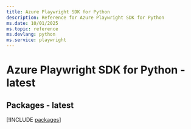 ```yaml
---
title: Azure Playwright SDK for Python
description: Reference for Azure Playwright SDK for Python
ms.date: 10/01/2025
ms.topic: reference
ms.devlang: python
ms.service: playwright
---
```

# Azure Playwright SDK for Python - latest
## Packages - latest
[!INCLUDE [packages](playwright-index.md)]
